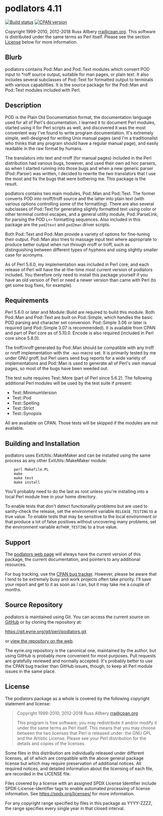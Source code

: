 # podlators 4.11

[![Build
status](https://travis-ci.org/rra/podlators.svg?branch=master)](https://travis-ci.org/rra/podlators)
[![CPAN
version](https://img.shields.io/cpan/v/podlators.svg)](https://metacpan.org/release/podlators)

Copyright 1999-2010, 2012-2018 Russ Allbery <rra@cpan.org>.  This software
is distributed under the same terms as Perl itself.  Please see the
section [License](#license) below for more information.

## Blurb

podlators contains Pod::Man and Pod::Text modules which convert POD input
to *roff source output, suitable for man pages, or plain text.  It also
includes several subclasses of Pod::Text for formatted output to terminals
with various capabilities.  It is the source package for the Pod::Man and
Pod::Text modules included with Perl.

## Description

POD is the Plain Old Documentation format, the documentation language used
for all of Perl's documentation.  I learned it to document Perl modules,
started using it for Perl scripts as well, and discovered it was the most
convenient way I've found to write program documentation.  It's extremely
simple, well-designed for writing Unix manual pages (and I'm a
traditionalist who thinks that any program should have a regular manual
page), and easily readable in the raw format by humans.

The translators into text and nroff (for manual pages) included in the
Perl distribution had various bugs, however, and used their own ad hoc
parsers, so when I started running into those bugs and when a new generic
parser (Pod::Parser) was written, I decided to rewrite the two translators
that I use the most and fix the bugs that were bothering me.  This package
is the result.

podlators contains two main modules, Pod::Man and Pod::Text.  The former
converts POD into nroff/troff source and the latter into plain text (with
various options controlling some of the formatting).  There are also
several subclasses of Pod::Text for generating slightly formatted text
using color or other terminal control escapes, and a general utility
module, Pod::ParseLink, for parsing the POD `L<>` formatting sequences.
Also included in this package are the `pod2text` and `pod2man` driver
scripts.

Both Pod::Text and Pod::Man provide a variety of options for fine-tuning
their output.  Pod::Man also tries to massage input text where appropriate
to produce better output when run through nroff or troff, such as
distinguishing between different types of hyphens and using slightly
smaller case for acronyms.

As of Perl 5.6.0, my implementation was included in Perl core, and each
release of Perl will have the at-the-time most current version of
podlators included.  You therefore only need to install this package
yourself if you have an old version of Perl or need a newer version than
came with Perl (to get some bug fixes, for example).

## Requirements

Perl 5.6.0 or later and Module::Build are required to build this module.
Both Pod::Man and Pod::Text are built on Pod::Simple, which handles the
basic POD parsing and character set conversion.  Pod::Simple 3.06 or later
is required (and Pod::Simple 3.07 is recommended).  It is available from
CPAN and part of Perl core as of 5.10.0.  Encode is also required
(included in Perl core since 5.8.0).

The troff/nroff generated by Pod::Man should be compatible with any troff
or nroff implementation with the `-man` macro set.  It is primarily tested
by me under GNU groff, but Perl users send bug reports for a wide variety
of implementations and Pod::Man is used to generate all of Perl's own
manual pages, so most of the bugs have been weeded out.

The test suite requires Test::More (part of Perl since 5.6.2).  The
following additional Perl modules will be used by the test suite if
present:

* Test::MinimumVersion
* Test::Pod
* Test::Spelling
* Test::Strict
* Test::Synopsis

All are available on CPAN.  Those tests will be skipped if the modules are
not available.

## Building and Installation

podlators uses ExtUtils::MakeMaker and can be installed using the same
process as any other ExtUtils::MakeMaker module:

```
    perl Makefile.PL
    make
    make test
    make install
```

You'll probably need to do the last as root unless you're installing into
a local Perl module tree in your home directory.

To enable tests that don't detect functionality problems but are used to
sanity-check the release, set the environment variable `RELEASE_TESTING`
to a true value.  To enable tests that may be sensitive to the local
environment or that produce a lot of false positives without uncovering
many problems, set the environment variable `AUTHOR_TESTING` to a true
value.

## Support

The [podlators web page](https://www.eyrie.org/~eagle/software/podlators/)
will always have the current version of this package, the current
documentation, and pointers to any additional resources.

For bug tracking, use the [CPAN bug
tracker](https://rt.cpan.org/Dist/Display.html?Name=podlators).  However,
please be aware that I tend to be extremely busy and work projects often
take priority.  I'll save your report and get to it as soon as I can, but
it may take me a couple of months.

## Source Repository

podlators is maintained using Git.  You can access the current source on
[GitHub](https://github.com/rra/podlators) or by cloning the repository
at:

https://git.eyrie.org/git/perl/podlators.git

or [view the repository on the
web](https://git.eyrie.org/?p=perl/podlators.git).

The eyrie.org repository is the canonical one, maintained by the author,
but using GitHub is probably more convenient for most purposes.  Pull
requests are gratefully reviewed and normally accepted.  It's probably
better to use the CPAN bug tracker than GitHub issues, though, to keep all
Perl module issues in the same place.

## License

The podlators package as a whole is covered by the following copyright
statement and license:

> Copyright 1999-2010, 2012-2018
>     Russ Allbery <rra@cpan.org>
>
> This program is free software; you may redistribute it and/or modify it
> under the same terms as Perl itself.  This means that you may choose
> between the two licenses that Perl is released under: the GNU GPL and the
> Artistic License.  Please see your Perl distribution for the details and
> copies of the licenses.

Some files in this distribution are individually released under different
licenses, all of which are compatible with the above general package
license but which may require preservation of additional notices.  All
required notices, and detailed information about the licensing of each
file, are recorded in the LICENSE file.

Files covered by a license with an assigned SPDX License Identifier
include SPDX-License-Identifier tags to enable automated processing of
license information.  See https://spdx.org/licenses/ for more information.

For any copyright range specified by files in this package as YYYY-ZZZZ,
the range specifies every single year in that closed interval.
